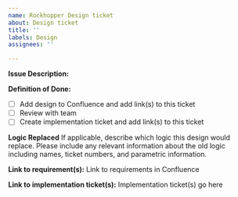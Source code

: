 ```yaml
---
name: Rockhopper Design ticket
about: Design ticket
title: ''
labels: Design
assignees: ''

---
```


**Issue Description:**

**Definition of Done:**
- [ ] Add design to Confluence and add link(s) to this ticket
- [ ] Review with team
- [ ] Create implementation ticket and add link(s) to this ticket

**Logic Replaced**
If applicable, describe which logic this design would replace. Please include any relevant information about the old logic including names, ticket numbers, and parametric information. 

**Link to requirement(s):**
Link to requirements in Confluence <add link here>
  
**Link to implementation ticket(s):**
Implementation ticket(s) go here

